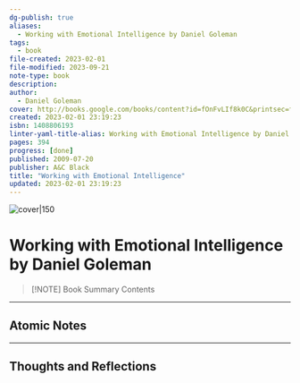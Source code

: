 ```yaml
---
dg-publish: true
aliases:
  - Working with Emotional Intelligence by Daniel Goleman
tags:
  - book
file-created: 2023-02-01
file-modified: 2023-09-21
note-type: book 
description: 
author:
  - Daniel Goleman
cover: http://books.google.com/books/content?id=fOnFvLIf8k0C&printsec=frontcover&img=1&zoom=1&edge=curl&source=gbs_api
created: 2023-02-01 23:19:23
isbn: 1408806193 
linter-yaml-title-alias: Working with Emotional Intelligence by Daniel Goleman
pages: 394
progress: [done]
published: 2009-07-20
publisher: A&C Black
title: "Working with Emotional Intelligence"
updated: 2023-02-01 23:19:23
---
```


![cover|150](http://books.google.com/books/content?id=fOnFvLIf8k0C&printsec=frontcover&img=1&zoom=1&edge=curl&source=gbs_api)

# Working with Emotional Intelligence by Daniel Goleman

> [!NOTE] Book Summary
> Contents

---

## Atomic Notes

---

## Thoughts and Reflections
